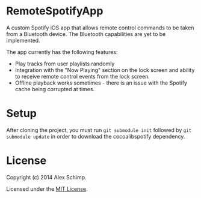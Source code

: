 RemoteSpotifyApp
================

A custom Spotify iOS app that allows remote control commands to be taken from a Bluetooth device. The Bluetooth capabilities are yet to be implemented.

The app currently has the following features:
 - Play tracks from user playlists randomly
 - Integration with the "Now Playing" section on the lock screen and ability to receive remote control events from the lock screen.
 - Offline playback works sometimes - there is an issue with the Spotify cache being corrupted at times.
 
Setup
===============

After cloning the project, you must run `git submodule init` followed by `git submodule update` in order to download the cocoalibspotify dependency.

License
================

Copyright (c) 2014 Alex Schimp.

Licensed under the [MIT License](http://opensource.org/licenses/MIT).
